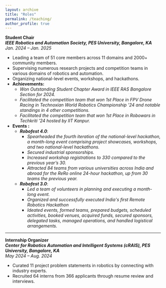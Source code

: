 ```yaml
---
layout: archive
title: "Roles"
permalink: /teaching/
author_profile: true
---
```

**Student Chair**  
***IEEE Robotics and Automation Society, PES University, Bangalore, KA***  
*Jan. 2024 – Jan. 2025*  
- Leading a team of 51 core members across 11 domains and 2000+ community members.  
- Supervising numerous research projects and competition teams in various domains of robotics and automation.  
- Organizing national-level events, workshops, and hackathons.  
- **Achievements:**
  - *Won Outstanding Student Chapter Award in IEEE RAS Bangalore Section for 2024.*
  - *Facilitated the competition team that won 1st Place in FPV Drone Racing in Technoxian World Robotics Championship '24 and notable standings in 4 other competitions.*
  - *Facilitated the competition team that won 1st Place in Robowars in Techkriti '24 hosted by IIT Kanpur.*
 - **Events :**
    - ***Robofest 4.0***:
      - *Spearheaded the fourth iteration of the national-level hackathon, a month-long event comprising project
    showcases, workshops, and two national-level hackathons.*
      - *Secured industrial sponsorships.*
      - *Increased workshop registrations to 330 compared to the previous year’s 30.*
      - *Attracted 84 teams from various universities across India and abroad for the ReRo online 24-hour
      hackathon, up from 30 teams the previous year.*
    - ***Robofest 3.0***:
      - *Led a team of volunteers in planning and executing a month-long event.*
      - *Organized and successfully executed India's first Remote Robotics Hackathon*
      - *Ideated events, formed teams, prepared budgets, scheduled activities, booked venues, acquired funds, secured
sponsors, delegated tasks, managed operations, and handled logistical arrangements.*

---  

**Internship Organizer**  
***Center for Robotics Automation and Intelligent Systems (cRAIS), PES University, Bangalore, KA***  
*May 2024 – Aug. 2024*  
- Curated 11 project problem statements in robotics by connecting with industry experts.  
- Recruited 64 interns from 366 applicants through resume review and interviews.
